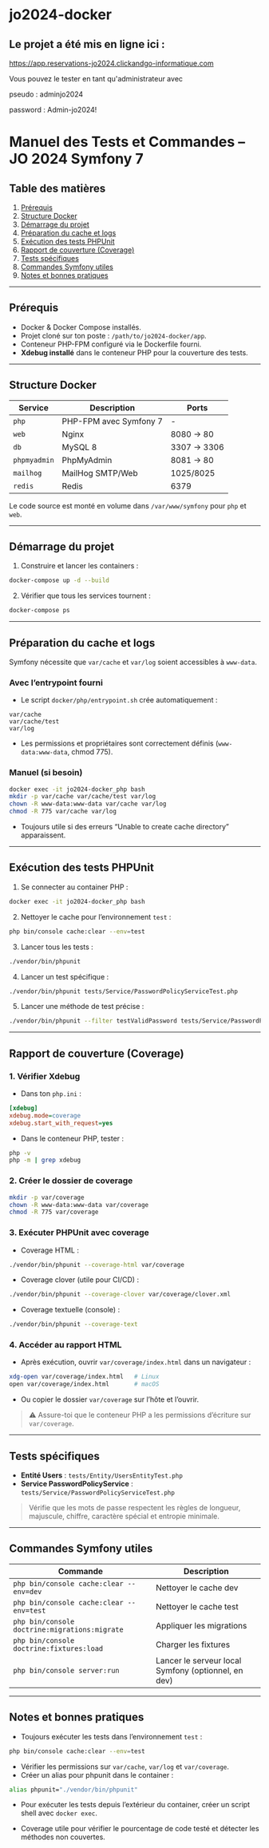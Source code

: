 # jo2024-docker

## Le projet a été mis en ligne ici :

https://app.reservations-jo2024.clickandgo-informatique.com

Vous pouvez le tester en tant qu'administrateur avec

pseudo : adminjo2024

password : Admin-jo2024!

# Manuel des Tests et Commandes – JO 2024 Symfony 7

## Table des matières

1. [Prérequis](#prérequis)  
2. [Structure Docker](#structure-docker)  
3. [Démarrage du projet](#démarrage-du-projet)  
4. [Préparation du cache et logs](#préparation-du-cache-et-logs)  
5. [Exécution des tests PHPUnit](#exécution-des-tests-phpunit)  
6. [Rapport de couverture (Coverage)](#rapport-de-couverture-coverage)  
7. [Tests spécifiques](#tests-spécifiques)  
8. [Commandes Symfony utiles](#commandes-symfony-utiles)  
9. [Notes et bonnes pratiques](#notes-et-bonnes-pratiques)  

---

## Prérequis

- Docker & Docker Compose installés.  
- Projet cloné sur ton poste : `/path/to/jo2024-docker/app`.  
- Conteneur PHP-FPM configuré via le Dockerfile fourni.  
- **Xdebug installé** dans le conteneur PHP pour la couverture des tests.

---

## Structure Docker

| Service | Description | Ports |
|---------|------------|-------|
| `php` | PHP-FPM avec Symfony 7 | - |
| `web` | Nginx | 8080 → 80 |
| `db` | MySQL 8 | 3307 → 3306 |
| `phpmyadmin` | PhpMyAdmin | 8081 → 80 |
| `mailhog` | MailHog SMTP/Web | 1025/8025 |
| `redis` | Redis | 6379 |

Le code source est monté en volume dans `/var/www/symfony` pour `php` et `web`.

---

## Démarrage du projet

1. Construire et lancer les containers :

```bash
docker-compose up -d --build
```

2. Vérifier que tous les services tournent :

```bash
docker-compose ps
```

---

## Préparation du cache et logs

Symfony nécessite que `var/cache` et `var/log` soient accessibles à `www-data`.  

### Avec l’entrypoint fourni

- Le script `docker/php/entrypoint.sh` crée automatiquement :

```text
var/cache
var/cache/test
var/log
```

- Les permissions et propriétaires sont correctement définis (`www-data:www-data`, chmod 775).  

### Manuel (si besoin)

```bash
docker exec -it jo2024-docker_php bash
mkdir -p var/cache var/cache/test var/log
chown -R www-data:www-data var/cache var/log
chmod -R 775 var/cache var/log
```

- Toujours utile si des erreurs “Unable to create cache directory” apparaissent.

---

## Exécution des tests PHPUnit

1. Se connecter au container PHP :

```bash
docker exec -it jo2024-docker_php bash
```

2. Nettoyer le cache pour l’environnement `test` :

```bash
php bin/console cache:clear --env=test
```

3. Lancer tous les tests :

```bash
./vendor/bin/phpunit
```

4. Lancer un test spécifique :

```bash
./vendor/bin/phpunit tests/Service/PasswordPolicyServiceTest.php
```

5. Lancer une méthode de test précise :

```bash
./vendor/bin/phpunit --filter testValidPassword tests/Service/PasswordPolicyServiceTest.php
```

---

## Rapport de couverture (Coverage)

### 1. Vérifier Xdebug

- Dans ton `php.ini` :

```ini
[xdebug]
xdebug.mode=coverage
xdebug.start_with_request=yes
```

- Dans le conteneur PHP, tester :

```bash
php -v
php -m | grep xdebug
```

### 2. Créer le dossier de coverage

```bash
mkdir -p var/coverage
chown -R www-data:www-data var/coverage
chmod -R 775 var/coverage
```

### 3. Exécuter PHPUnit avec coverage

- Coverage HTML :

```bash
./vendor/bin/phpunit --coverage-html var/coverage
```

- Coverage clover (utile pour CI/CD) :

```bash
./vendor/bin/phpunit --coverage-clover var/coverage/clover.xml
```

- Coverage textuelle (console) :

```bash
./vendor/bin/phpunit --coverage-text
```

### 4. Accéder au rapport HTML

- Après exécution, ouvrir `var/coverage/index.html` dans un navigateur :

```bash
xdg-open var/coverage/index.html   # Linux
open var/coverage/index.html       # macOS
```

- Ou copier le dossier `var/coverage` sur l’hôte et l’ouvrir.

> ⚠️ Assure-toi que le conteneur PHP a les permissions d’écriture sur `var/coverage`.

---

## Tests spécifiques

- **Entité Users** : `tests/Entity/UsersEntityTest.php`  
- **Service PasswordPolicyService** : `tests/Service/PasswordPolicyServiceTest.php`  

> Vérifie que les mots de passe respectent les règles de longueur, majuscule, chiffre, caractère spécial et entropie minimale.

---

## Commandes Symfony utiles

| Commande | Description |
|----------|-------------|
| `php bin/console cache:clear --env=dev` | Nettoyer le cache dev |
| `php bin/console cache:clear --env=test` | Nettoyer le cache test |
| `php bin/console doctrine:migrations:migrate` | Appliquer les migrations |
| `php bin/console doctrine:fixtures:load` | Charger les fixtures |
| `php bin/console server:run` | Lancer le serveur local Symfony (optionnel, en dev) |

---

## Notes et bonnes pratiques

- Toujours exécuter les tests dans l’environnement `test` :

```bash
php bin/console cache:clear --env=test
```

- Vérifier les permissions sur `var/cache`, `var/log` et `var/coverage`.  
- Créer un alias pour phpunit dans le container :

```bash
alias phpunit="./vendor/bin/phpunit"
```

- Pour exécuter les tests depuis l’extérieur du container, créer un script shell avec `docker exec`.

- Coverage utile pour vérifier le pourcentage de code testé et détecter les méthodes non couvertes.


